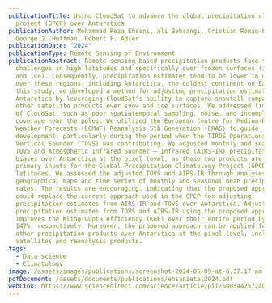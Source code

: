 ```yaml
---
publicationTitle: Using CloudSat to advance the global precipitation climatology
  project (GPCP) over Antarctica
publicationAuthor: Mohammad Reza Ehsani, Ali Behrangi, Cristian Román-Palacios,
  George J. Huffman, Robert F. Adler
publicationDate: "2024"
publicationType: Remote Sensing of Environment
publicationAbstract: Remote sensing-based precipitation products face several
  challenges in high latitudes and specifically over frozen surfaces (i.e., snow
  and ice). Consequently, precipitation estimates tend to be lower in quality
  over these regions, including Antarctica, the coldest continent on Earth. In
  this study, we developed a method for adjusting precipitation estimates over
  Antarctica by leveraging CloudSat's ability to capture snowfall compared to
  other satellite products over snow and ice surfaces. We addressed limitations
  of CloudSat, such as poor spatiotemporal sampling, noise, and incomplete
  coverage near the poles. We utilized the European Centre for Medium-Range
  Weather Forecasts (ECMWF) Reanalysis 5th Generation (ERA5) to guide
  development, particularly during the period when the TIROS Operational
  Vertical Sounder (TOVS) was contributing. We adjusted monthly and seasonal
  TOVS and Atmospheric Infrared Sounder – Infrared (AIRS-IR) precipitation
  biases over Antarctica at the pixel level, as these two products are the
  primary inputs for the Global Precipitation Climatology Project (GPCP) in high
  latitudes. We assessed the adjusted TOVS and AIRS-IR through analyses of
  geographical maps and time series of monthly and seasonal mean precipitation
  rates. The results are encouraging, indicating that the proposed approach
  could replace the current approach used in the GPCP for adjusting
  precipitation estimates from AIRS-IR and TOVS over Antarctica. Adjusting
  precipitation estimates from TOVS and AIRS-IR using the proposed approach
  improves the Kling-Gupta efficiency (KGE) over their entire period by 162% and
  147%, respectively. Moreover, the proposed approach can be applied to adjust
  other precipitation products over Antarctica at the pixel level, including
  satellites and reanalysis products.
tags:
  - Data science
  - Climatology
image: /assets/images/publications/screenshot-2024-05-09-at-8.37.17-am.png
pdfDocument: /assets/documents/publications/ehsanietal2024.pdf
webLink: https://www.sciencedirect.com/science/article/pii/S0034425724002177
---
```

